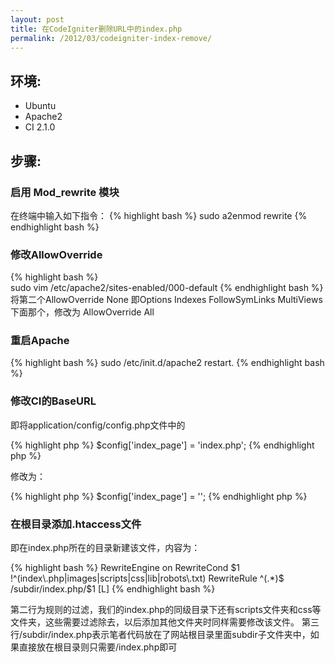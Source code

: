 ```yaml
---
layout: post
title: 在CodeIgniter删除URL中的index.php
permalink: /2012/03/codeigniter-index-remove/
---
```


## 环境:
* Ubuntu
* Apache2
* CI 2.1.0

## 步骤:
### 启用 Mod_rewrite 模块

在终端中输入如下指令：
{% highlight bash %}
	sudo a2enmod rewrite
{% endhighlight bash %}	
### 修改AllowOverride
{% highlight bash %}	
	sudo vim /etc/apache2/sites-enabled/000-default
{% endhighlight bash %}	
将第二个AllowOverride None 即Options Indexes FollowSymLinks MultiViews下面那个，修改为 AllowOverride All

### 重启Apache
{% highlight bash %}
	sudo /etc/init.d/apache2 restart.
{% endhighlight bash %}		
### 修改CI的BaseURL

即将application/config/config.php文件中的

{% highlight php %}
	$config['index_page'] = 'index.php';
{% endhighlight php %}		

修改为：

{% highlight php %}
	$config['index_page'] = '';
{% endhighlight php %}		
### 在根目录添加.htaccess文件

即在index.php所在的目录新建该文件，内容为：

{% highlight bash %}
RewriteEngine on
RewriteCond $1 !^(index\.php|images|scripts|css|lib|robots\.txt)
RewriteRule ^(.*)$ /subdir/index.php/$1 [L]
{% endhighlight bash %}	
	
第二行为规则的过滤，我们的index.php的同级目录下还有scripts文件夹和css等文件夹，这些需要过滤除去，以后添加其他文件夹时同样需要修改该文件。
第三行/subdir/index.php表示笔者代码放在了网站根目录里面subdir子文件夹中，如果直接放在根目录则只需要/index.php即可


